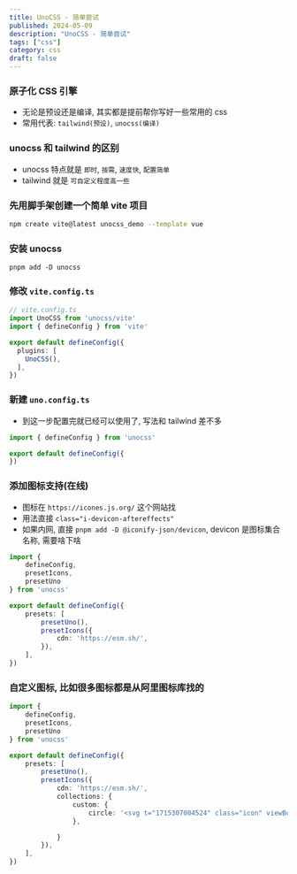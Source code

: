 ```yaml
---
title: UnoCSS - 简单尝试
published: 2024-05-09
description: "UnoCSS - 简单尝试"
tags: ["css"]
category: css
draft: false
---
```


### 原子化 CSS 引擎
- 无论是预设还是编译, 其实都是提前帮你写好一些常用的 css
- 常用代表: `tailwind(预设)`, `unocss(编译)`

### unocss 和 tailwind 的区别
- unocss 特点就是 `即时`, `按需`, `速度快`, `配置简单`
- tailwind 就是 `可自定义程度高一些`


### 先用脚手架创建一个简单 vite 项目
```bash
npm create vite@latest unocss_demo --template vue
```

### 安装 unocss
```
pnpm add -D unocss
```

### 修改 `vite.config.ts`
```ts
// vite.config.ts
import UnoCSS from 'unocss/vite'
import { defineConfig } from 'vite'

export default defineConfig({
  plugins: [
    UnoCSS(),
  ],
})
```

### 新建 `uno.config.ts`
- 到这一步配置完就已经可以使用了, 写法和 tailwind 差不多
```ts
import { defineConfig } from 'unocss'

export default defineConfig({
})
```

### 添加图标支持(在线)
- 图标在 `https://icones.js.org/` 这个网站找
- 用法直接 `class="i-devicon-aftereffects"`
- 如果内网, 直接 `pnpm add -D @iconify-json/devicon`, devicon 是图标集合名称, 需要啥下啥 
```ts
import {
    defineConfig,
    presetIcons,
    presetUno
} from 'unocss'

export default defineConfig({
    presets: [
        presetUno(),
        presetIcons({
            cdn: 'https://esm.sh/',
        }),
    ],
})
```

### 自定义图标, 比如很多图标都是从阿里图标库找的
```ts
import {
    defineConfig,
    presetIcons,
    presetUno
} from 'unocss'

export default defineConfig({
    presets: [
        presetUno(),
        presetIcons({
            cdn: 'https://esm.sh/',
            collections: {
                custom: {
                    circle: '<svg t="1715307004524" class="icon" viewBox="0 0 1179 1024" version="1.1" xmlns="http://www.w3.org/2000/svg" p-id="1804" width="32" height="32"><path d="M915.432989 1018.782202c144.763685 0 262.138247-136.203506 262.138247-304.185528 0-159.19173-105.414472-289.75173-239.662023-302.988944C929.124674 184.158921 767.488 2.876404 569.297978 2.876404 394.435596 2.876404 248.09564 144.050337 210.012045 333.49609 89.099506 379.604854 1.754607 511.603056 1.754607 667.343101c0 194.08827 135.599461 351.439101 302.862382 351.439101h610.816z" fill="#7FBFE1" p-id="1805"></path></svg>',
                },

            }
        }),
    ],
})
```
